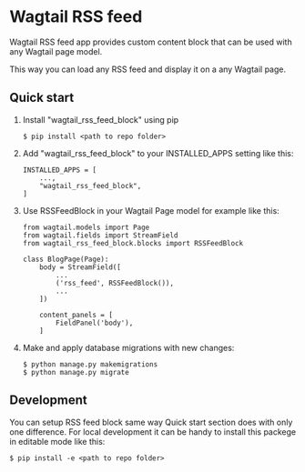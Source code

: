 
# Wagtail RSS feed


Wagtail RSS feed app provides custom content block that can be used with any Wagtail page model.

This way you can load any RSS feed and display it on a any Wagtail page.

## Quick start

1. Install "wagtail_rss_feed_block" using pip
    
    ```
    $ pip install <path to repo folder>
    ```

2. Add "wagtail_rss_feed_block" to your INSTALLED_APPS setting like this:

    ```
    INSTALLED_APPS = [
        ...,
        "wagtail_rss_feed_block",
    ]
    ```

3. Use RSSFeedBlock in your Wagtail Page model for example like this:

    ```
    from wagtail.models import Page
    from wagtail.fields import StreamField
    from wagtail_rss_feed_block.blocks import RSSFeedBlock

    class BlogPage(Page):
        body = StreamField([
            ...
            ('rss_feed', RSSFeedBlock()),
            ...
        ])

        content_panels = [       
            FieldPanel('body'),
        ]
    ```

4. Make and apply database migrations with new changes:

    ```
    $ python manage.py makemigrations
    $ python manage.py migrate
    ```

## Development

You can setup RSS feed block same way Quick start section does with only one difference. For local development it can be handy to install this packege in editable mode like this:

```
$ pip install -e <path to repo folder>
```

